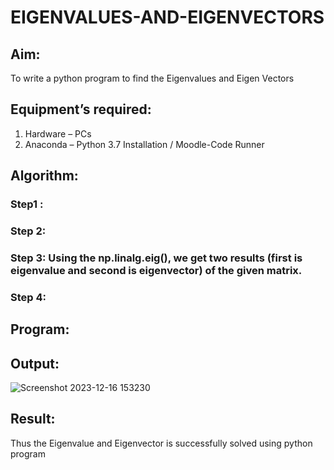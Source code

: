 # EIGENVALUES-AND-EIGENVECTORS
## Aim:
To write a python program to find the Eigenvalues and Eigen Vectors
## Equipment’s required:
1. 	Hardware – PCs
2. 	Anaconda – Python 3.7 Installation / Moodle-Code Runner
## Algorithm:
### Step1 : 
### Step 2: 
### Step 3: Using the np.linalg.eig(),  we get two results (first is eigenvalue and second is eigenvector) of the given matrix.
### Step 4: 

## Program:

## Output:
![Screenshot 2023-12-16 153230](https://github.com/Sanjaichitra/EIGENVALUES-AND-EIGENVECTORS/assets/144870518/ccb532f7-ff36-426a-995f-511bc3a38bc4)

## Result:
Thus the Eigenvalue and Eigenvector is successfully solved using python program
